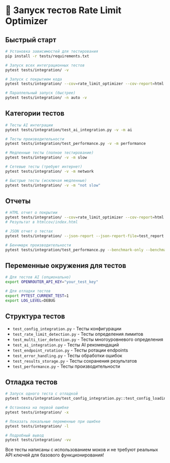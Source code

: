 # 🧪 Запуск тестов Rate Limit Optimizer

## Быстрый старт

```bash
# Установка зависимостей для тестирования
pip install -r tests/requirements.txt

# Запуск всех интеграционных тестов
pytest tests/integration/ -v

# Запуск с покрытием кода
pytest tests/integration/ --cov=rate_limit_optimizer --cov-report=html

# Параллельный запуск (быстрее)
pytest tests/integration/ -n auto -v
```

## Категории тестов

```bash
# Тесты AI интеграции
pytest tests/integration/test_ai_integration.py -v -m ai

# Тесты производительности
pytest tests/integration/test_performance.py -v -m performance

# Медленные тесты (полное тестирование)
pytest tests/integration/ -v -m slow

# Сетевые тесты (требуют интернет)
pytest tests/integration/ -v -m network

# Быстрые тесты (исключая медленные)
pytest tests/integration/ -v -m "not slow"
```

## Отчеты

```bash
# HTML отчет о покрытии
pytest tests/integration/ --cov=rate_limit_optimizer --cov-report=html
# Результат в htmlcov/index.html

# JSON отчет о тестах
pytest tests/integration/ --json-report --json-report-file=test_report.json

# Бенчмарк производительности
pytest tests/integration/test_performance.py --benchmark-only --benchmark-json=benchmark.json
```

## Переменные окружения для тестов

```bash
# Для тестов AI (опционально)
export OPENROUTER_API_KEY="your_test_key"

# Для отладки тестов
export PYTEST_CURRENT_TEST=1
export LOG_LEVEL=DEBUG
```

## Структура тестов

- `test_config_integration.py` - Тесты конфигурации
- `test_rate_limit_detection.py` - Тесты определения лимитов
- `test_multi_tier_detection.py` - Тесты многоуровневого определения
- `test_ai_integration.py` - Тесты AI рекомендаций
- `test_endpoint_rotation.py` - Тесты ротации endpoints
- `test_error_handling.py` - Тесты обработки ошибок
- `test_results_storage.py` - Тесты сохранения результатов
- `test_performance.py` - Тесты производительности

## Отладка тестов

```bash
# Запуск одного теста с отладкой
pytest tests/integration/test_config_integration.py::test_config_loading -v -s

# Остановка на первой ошибке
pytest tests/integration/ -x

# Показать локальные переменные при ошибке
pytest tests/integration/ -l

# Подробный вывод
pytest tests/integration/ -vv
```

Все тесты написаны с использованием моков и не требуют реальных API ключей для базового функционирования!
